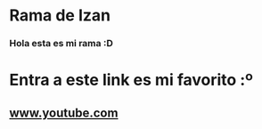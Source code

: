 # Rama de Izan
### Hola esta es mi rama :D

# Entra a este link es mi favorito :º
## www.youtube.com
